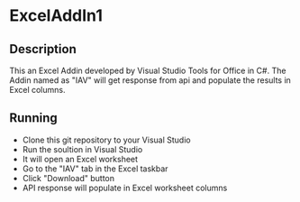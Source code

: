 # ExcelAddIn1

## Description 

This an Excel Addin developed by Visual Studio Tools for Office in C#. The Addin named as "IAV" will get response from api and populate the results in Excel columns.
## Running 

* Clone this git repository to your Visual Studio
* Run the soultion in Visual Studio
* It will open an Excel worksheet
* Go to the "IAV" tab in the Excel taskbar 
* Click "Download" button 
* API response will populate in Excel worksheet columns 


